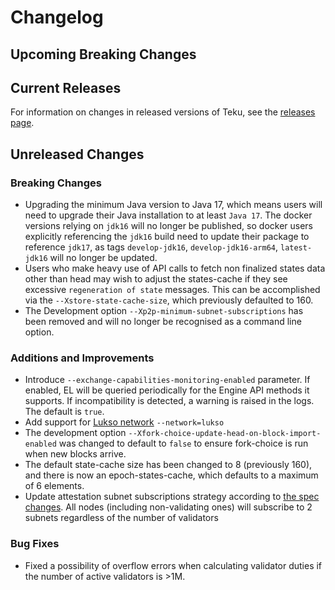 # Changelog

## Upcoming Breaking Changes

## Current Releases

For information on changes in released versions of Teku, see the [releases page](https://github.com/Consensys/teku/releases).

## Unreleased Changes

### Breaking Changes

- Upgrading the minimum Java version to Java 17, which means users will need to upgrade their Java installation to at least `Java 17`.  The docker versions relying on `jdk16` will no longer be published, so docker users explicitly referencing the `jdk16` build need to update their package to reference `jdk17`, as tags `develop-jdk16`, `develop-jdk16-arm64`, `latest-jdk16` will no longer be updated.
- Users who make heavy use of API calls to fetch non finalized states data other than head may wish to adjust the states-cache if they see excessive `regeneration of state` messages. This can be accomplished via the `--Xstore-state-cache-size`, which previously defaulted to 160.
- The Development option `--Xp2p-minimum-subnet-subscriptions` has been removed and will no longer be recognised as a command line option.

### Additions and Improvements

- Introduce `--exchange-capabilities-monitoring-enabled` parameter. If enabled, EL will be queried periodically for the Engine API methods it supports. If incompatibility is detected, a warning is raised in the logs. The default is `true`.
- Add support for [Lukso network](https://lukso.network/) `--network=lukso`
- The development option `--Xfork-choice-update-head-on-block-import-enabled` was changed to default to `false` to ensure fork-choice is run when new blocks arrive.
- The default state-cache size has been changed to 8 (previously 160), and there is now an epoch-states-cache, which defaults to a maximum of 6 elements. 
- Update attestation subnet subscriptions strategy according to [the spec changes](https://github.com/ethereum/consensus-specs/blob/dev/specs/phase0/p2p-interface.md#attestation-subnet-subscription). All nodes (including non-validating ones) will subscribe to 2 subnets regardless of the number of validators

### Bug Fixes

- Fixed a possibility of overflow errors when calculating validator duties if the number of active validators is >1M. 
